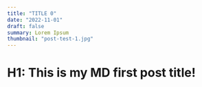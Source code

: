 ```yaml
---
title: "TITLE 0"
date: "2022-11-01"
draft: false
summary: Lorem Ipsum
thumbnail: "post-test-1.jpg"
---
```


# H1: This is my MD first post title!
